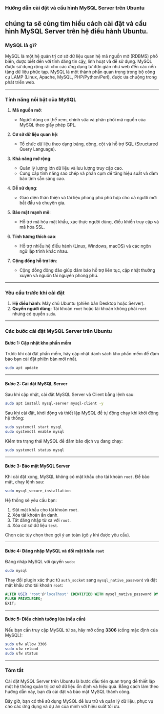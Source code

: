 ### **Hướng dẫn cài đặt và cấu hình MySQL Server trên Ubuntu**  

chúng ta sẽ cùng tìm hiểu cách **cài đặt** và **cấu hình MySQL Server** trên hệ điều hành Ubuntu.
---

### **MySQL là gì?**  
MySQL là một hệ quản trị cơ sở dữ liệu quan hệ mã nguồn mở (RDBMS) phổ biến, được biết đến với tính đáng tin cậy, linh hoạt và dễ sử dụng. MySQL được sử dụng rộng rãi cho các ứng dụng từ đơn giản như web đến các nền tảng dữ liệu phức tạp. MySQL là một thành phần quan trọng trong bộ công cụ LAMP (Linux, Apache, MySQL, PHP/Python/Perl), được ưa chuộng trong phát triển web.

---

### **Tính năng nổi bật của MySQL**  
1. **Mã nguồn mở**:  
   - Người dùng có thể xem, chỉnh sửa và phân phối mã nguồn của MySQL theo giấy phép GPL.  

2. **Cơ sở dữ liệu quan hệ**:  
   - Tổ chức dữ liệu theo dạng bảng, dòng, cột và hỗ trợ SQL (Structured Query Language).  

3. **Khả năng mở rộng**:  
   - Quản lý lượng lớn dữ liệu và lưu lượng truy cập cao.  
   - Cung cấp tính năng sao chép và phân cụm để tăng hiệu suất và đảm bảo tính sẵn sàng cao.  

4. **Dễ sử dụng**:  
   - Giao diện thân thiện và tài liệu phong phú phù hợp cho cả người mới bắt đầu và chuyên gia.  

5. **Bảo mật mạnh mẽ**:  
   - Hỗ trợ mã hóa mật khẩu, xác thực người dùng, điều khiển truy cập và mã hóa SSL.  

6. **Tính tương thích cao**:  
   - Hỗ trợ nhiều hệ điều hành (Linux, Windows, macOS) và các ngôn ngữ lập trình khác nhau.  

7. **Cộng đồng hỗ trợ lớn**:  
   - Cộng đồng đông đảo giúp đảm bảo hỗ trợ liên tục, cập nhật thường xuyên và nguồn tài nguyên phong phú.

---

### **Yêu cầu trước khi cài đặt**  
1. **Hệ điều hành**: Máy chủ Ubuntu (phiên bản Desktop hoặc Server).  
2. **Quyền người dùng**: Tài khoản `root` hoặc tài khoản không phải `root` nhưng có quyền `sudo`.

---

### **Các bước cài đặt MySQL Server trên Ubuntu**  

#### **Bước 1: Cập nhật kho phần mềm**  
Trước khi cài đặt phần mềm, hãy cập nhật danh sách kho phần mềm để đảm bảo bạn cài đặt phiên bản mới nhất.  

```bash
sudo apt update
```

---

#### **Bước 2: Cài đặt MySQL Server**  
Sau khi cập nhật, cài đặt MySQL Server và Client bằng lệnh sau:  

```bash
sudo apt install mysql-server mysql-client -y
```

Sau khi cài đặt, khởi động và thiết lập MySQL để tự động chạy khi khởi động hệ thống:  

```bash
sudo systemctl start mysql
sudo systemctl enable mysql
```

Kiểm tra trạng thái MySQL để đảm bảo dịch vụ đang chạy:  

```bash
sudo systemctl status mysql
```

---

#### **Bước 3: Bảo mật MySQL Server**  
Khi cài đặt xong, MySQL không có mật khẩu cho tài khoản `root`. Để bảo mật, chạy lệnh sau:  

```bash
sudo mysql_secure_installation
```

Hệ thống sẽ yêu cầu bạn:  
1. Đặt mật khẩu cho tài khoản `root`.  
2. Xóa tài khoản ẩn danh.  
3. Tắt đăng nhập từ xa với `root`.  
4. Xóa cơ sở dữ liệu `test`.  

Chọn các tùy chọn theo gợi ý an toàn (gõ `y` khi được yêu cầu).  

---

#### **Bước 4: Đăng nhập MySQL và đổi mật khẩu `root`**  
Đăng nhập MySQL với quyền `sudo`:  

```bash
sudo mysql
```

Thay đổi plugin xác thực từ `auth_socket` sang `mysql_native_password` và đặt mật khẩu cho tài khoản `root`:  

```sql
ALTER USER 'root'@'localhost' IDENTIFIED WITH mysql_native_password BY 'MatKhauCuaBan';
FLUSH PRIVILEGES;
EXIT;
```

---

#### **Bước 5: Điều chỉnh tường lửa (nếu cần)**  
Nếu bạn cần truy cập MySQL từ xa, hãy mở cổng **3306** (cổng mặc định của MySQL):  

```bash
sudo ufw allow 3306
sudo ufw reload
sudo ufw status
```

---

### **Tóm tắt**  
Cài đặt MySQL Server trên Ubuntu là bước đầu tiên quan trọng để thiết lập một hệ thống quản trị cơ sở dữ liệu ổn định và hiệu quả. Bằng cách làm theo hướng dẫn này, bạn đã cài đặt và bảo mật MySQL thành công.  

Bây giờ, bạn có thể sử dụng MySQL để lưu trữ và quản lý dữ liệu, phục vụ cho các ứng dụng và dự án của mình với hiệu suất tối ưu.  

